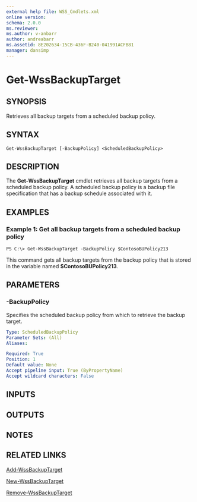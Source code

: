 ```yaml
---
external help file: WSS_Cmdlets.xml
online version: 
schema: 2.0.0
ms.reviewer:
ms.author: v-anbarr
author: andreabarr
ms.assetid: 8E202634-15CB-436F-B240-041991ACFB81
manager: dansimp
---
```


# Get-WssBackupTarget

## SYNOPSIS
Retrieves all backup targets from a scheduled backup policy.

## SYNTAX

```
Get-WssBackupTarget [-BackupPolicy] <ScheduledBackupPolicy>
```

## DESCRIPTION
The **Get-WssBackupTarget** cmdlet retrieves all backup targets from a scheduled backup policy.
A scheduled backup policy is a backup file specification that has a backup schedule associated with it.

## EXAMPLES

### Example 1: Get all backup targets from a scheduled backup policy
```
PS C:\> Get-WssBackupTarget -BackupPolicy $ContosoBUPolicy213
```

This command gets all backup targets from the backup policy that is stored in the variable named **$ContosoBUPolicy213**.

## PARAMETERS

### -BackupPolicy
Specifies the scheduled backup policy from which to retrieve the backup target.

```yaml
Type: ScheduledBackupPolicy
Parameter Sets: (All)
Aliases: 

Required: True
Position: 1
Default value: None
Accept pipeline input: True (ByPropertyName)
Accept wildcard characters: False
```

## INPUTS

## OUTPUTS

## NOTES

## RELATED LINKS

[Add-WssBackupTarget](./Add-WssBackupTarget.md)

[New-WssBackupTarget](./New-WssBackupTarget.md)

[Remove-WssBackupTarget](./Remove-WssBackupTarget.md)

